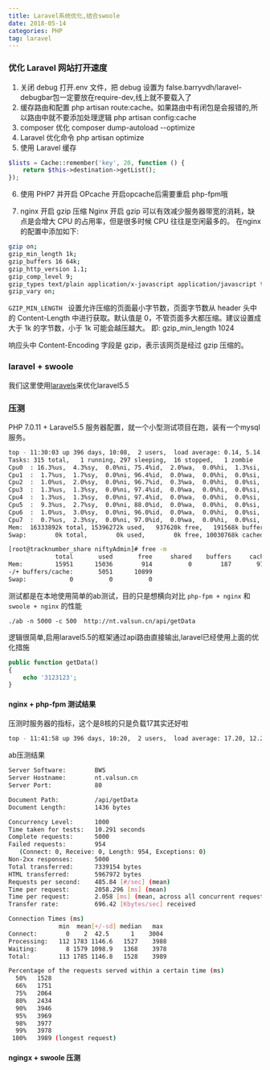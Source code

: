 ```yaml
---
title: Laravel系统优化,结合swoole
date: 2018-05-14 
categories: PHP
tag: laravel 
---
```

### 优化 Laravel 网站打开速度
1. 关闭 debug
打开.env 文件，把 debug 设置为 false.barryvdh/laravel-debugbar包一定要放在require-dev,线上就不要载入了
2. 缓存路由和配置
php artisan route:cache。如果路由中有闭包是会报错的,所以路由中就不要添加处理逻辑
php artisan config:cache
3. composer 优化
composer dump-autoload --optimize
4. Laravel 优化命令
php artisan optimize
5. 使用 Laravel 缓存
``` php
$lists = Cache::remember('key', 20, function () {
    return $this->destination->getList();
});
```
6. 使用 PHP7 并开启 OPcache
开启opcache后需要重启 php-fpm哦

7. nginx 开启 gzip 压缩
Nginx 开启 gzip 可以有效减少服务器带宽的消耗，缺点是会增大 CPU 的占用率，但是很多时候 CPU 往往是空闲最多的。
在nginx的配置中添加如下:
``` bash
gzip on;
gzip_min_length 1k;
gzip_buffers 16 64k;
gzip_http_version 1.1;
gzip_comp_level 9;
gzip_types text/plain application/x-javascript application/javascript text/css application/xml text/javascript application/x-httpd-php image/jpeg image/gif image/png font/ttf font/otf image/svg+xml;
gzip_vary on;   
```

`GZIP_MIN_LENGTH `  设置允许压缩的页面最小字节数，页面字节数从 header 头中的 Content-Length 中进行获取。默认值是 0，不管页面多大都压缩。建议设置成大于 1k 的字节数，小于 1k 可能会越压越大。 即: gzip_min_length 1024 

响应头中 Content-Encoding 字段是 gzip，表示该网页是经过 gzip 压缩的。

### laravel + swoole
我们这里使用[laravels](https://github.com/hhxsv5/laravel-s)来优化laravel5.5




### 压测
PHP 7.0.11 + Laravel5.5
服务器配置，就一个小型测试项目在跑，装有一个mysql服务。

``` bash
top - 11:30:03 up 396 days, 10:08,  2 users,  load average: 0.14, 5.14, 7.21
Tasks: 315 total,   1 running, 297 sleeping,  16 stopped,   1 zombie
Cpu0  : 16.3%us,  4.3%sy,  0.0%ni, 75.4%id,  2.0%wa,  0.0%hi,  1.3%si,  0.7%st
Cpu1  :  1.7%us,  1.7%sy,  0.0%ni, 96.4%id,  0.0%wa,  0.0%hi,  0.0%si,  0.3%st
Cpu2  :  1.0%us,  2.0%sy,  0.0%ni, 96.7%id,  0.3%wa,  0.0%hi,  0.0%si,  0.0%st
Cpu3  :  1.3%us,  1.3%sy,  0.0%ni, 97.4%id,  0.0%wa,  0.0%hi,  0.0%si,  0.0%st
Cpu4  :  1.3%us,  1.3%sy,  0.0%ni, 97.4%id,  0.0%wa,  0.0%hi,  0.0%si,  0.0%st
Cpu5  :  9.3%us,  2.7%sy,  0.0%ni, 88.0%id,  0.0%wa,  0.0%hi,  0.0%si,  0.0%st
Cpu6  :  1.0%us,  3.0%sy,  0.0%ni, 96.0%id,  0.0%wa,  0.0%hi,  0.0%si,  0.0%st
Cpu7  :  0.7%us,  2.3%sy,  0.0%ni, 97.0%id,  0.0%wa,  0.0%hi,  0.0%si,  0.0%st
Mem:  16333892k total, 15396272k used,   937620k free,   191568k buffers
Swap:        0k total,        0k used,        0k free, 10030768k cached

[root@tracknumber_share niftyAdmin]# free -m
             total       used       free     shared    buffers     cached
Mem:         15951      15036        914          0        187       9797
-/+ buffers/cache:       5051      10899
Swap:            0          0          0

```
测试都是在本地使用简单的ab测试，目的只是想横向对比 `php-fpm + nginx`  和 `swoole + nginx` 的性能

`./ab -n 5000 -c 500  http://nt.valsun.cn/api/getData`

逻辑很简单,启用laravel5.5的框架通过api路由直接输出,laravel已经使用上面的优化措施
``` php
public function getData()
{
    echo '3123123';
}
```

#### nginx + php-fpm 测试结果

压测时服务器的指标，这个是8核的只是负载17其实还好啦
``` bash
top - 11:41:58 up 396 days, 10:20,  2 users,  load average: 17.20, 12.25, 11.45
```

ab压测结果

``` bash
Server Software:        BWS
Server Hostname:        nt.valsun.cn
Server Port:            80

Document Path:          /api/getData
Document Length:        1436 bytes

Concurrency Level:      1000
Time taken for tests:   10.291 seconds
Complete requests:      5000
Failed requests:        954
   (Connect: 0, Receive: 0, Length: 954, Exceptions: 0)
Non-2xx responses:      5000
Total transferred:      7339154 bytes
HTML transferred:       5967972 bytes
Requests per second:    485.84 [#/sec] (mean)
Time per request:       2058.296 [ms] (mean)
Time per request:       2.058 [ms] (mean, across all concurrent requests)
Transfer rate:          696.42 [Kbytes/sec] received

Connection Times (ms)
              min  mean[+/-sd] median   max
Connect:        0    2  42.5      1    3004
Processing:   112 1783 1146.6   1527    3988
Waiting:        8 1579 1098.9   1368    3978
Total:        113 1785 1146.8   1528    3989

Percentage of the requests served within a certain time (ms)
  50%   1528
  66%   1751
  75%   2064
  80%   2434
  90%   3946
  95%   3969
  98%   3977
  99%   3978
 100%   3989 (longest request)
```

#### ngingx + swoole 压测